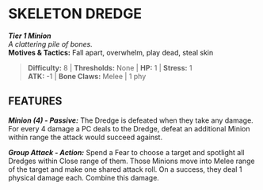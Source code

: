 # SKELETON DREDGE

***Tier 1 Minion***  
*A clattering pile of bones.*  
**Motives & Tactics:** Fall apart, overwhelm, play dead, steal skin

> **Difficulty:** 8 | **Thresholds:** None | **HP:** 1 | **Stress:** 1  
> **ATK:** -1 | **Bone Claws:** Melee | 1 phy  

## FEATURES

***Minion (4) - Passive:*** The Dredge is defeated when they take any damage. For every 4 damage a PC deals to the Dredge, defeat an additional Minion within range the attack would succeed against.

***Group Attack - Action:*** Spend a Fear to choose a target and spotlight all Dredges within Close range of them. Those Minions move into Melee range of the target and make one shared attack roll. On a success, they deal 1 physical damage each. Combine this damage.
